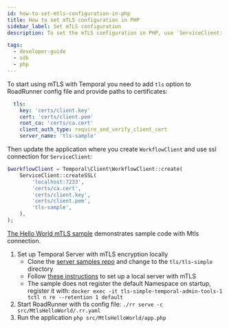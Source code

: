 ```yaml
---
id: how-to-set-mtls-configuration-in-php
title: How to set mTLS configuration in PHP
sidebar_label: Set mTLS configuration
description: To set the mTLS configuration in PHP, use `ServiceClient::createSSL()` to connect to a Temporal Client with mTLS.

tags:
  - developer-guide
  - sdk
  - php
---
```


To start using mTLS with Temporal you need to add `tls` option to RoadRunner config file and provide paths 
to certificates:

```yaml
  tls:
    key: 'certs/client.key'
    cert: 'certs/client.pem'
    root_ca: 'certs/ca.cert'
    client_auth_type: require_and_verify_client_cert
    server_name: 'tls-sample'
```

Then update the application where you create `WorkflowClient` and use ssl connection for `ServiceClient`:

```php
$workflowClient = Temporal\Client\WorkflowClient::create(
    ServiceClient::createSSL(
        'localhost:7233',
        'certs/ca.cert',
        'certs/client.key',
        'certs/client.pem',
        'tls-sample',
    ),
);
```

[The Hello World mTLS sample](https://github.com/temporalio/samples-php/pull/24/files/) demonstrates sample code with Mtls connection.
1. Set up Temporal Server with mTLS encryption locally
    - Clone the [server samples repo](https://github.com/temporalio/samples-server/) and change to the `tls/tls-simple` directory
    - Follow [these instructions](https://github.com/temporalio/samples-server/tree/master/tls/tls-simple#readme) to set up a local server with mTLS
    - The sample does not register the default Namespace on startup, register it with: `docker exec -it tls-simple-temporal-admin-tools-1 tctl n re --retention 1 default`
2. Start RoadRunner with tls config file: `./rr serve -c src/MtlsHelloWorld/.rr.yaml`
3. Run the application `php src/MtlsHelloWorld/app.php`
